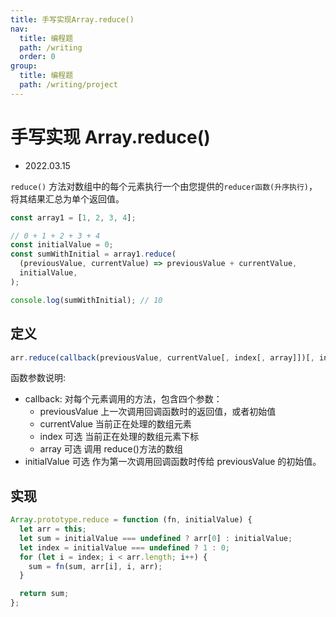 ```yaml
---
title: 手写实现Array.reduce()
nav:
  title: 编程题
  path: /writing
  order: 0
group:
  title: 编程题
  path: /writing/project
---
```


# 手写实现 Array.reduce()

- 2022.03.15

`reduce()` 方法对数组中的每个元素执行一个由您提供的`reducer函数(升序执行)`，将其结果汇总为单个返回值。

```js
const array1 = [1, 2, 3, 4];

// 0 + 1 + 2 + 3 + 4
const initialValue = 0;
const sumWithInitial = array1.reduce(
  (previousValue, currentValue) => previousValue + currentValue,
  initialValue,
);

console.log(sumWithInitial); // 10
```

## 定义

```js
arr.reduce(callback(previousValue, currentValue[, index[, array]])[, initialValue]);
```

函数参数说明:

- callback:
  对每个元素调用的方法，包含四个参数：
  - previousValue 上一次调用回调函数时的返回值，或者初始值
  - currentValue 当前正在处理的数组元素
  - index 可选 当前正在处理的数组元素下标
  - array 可选 调用 reduce()方法的数组
- initialValue 可选 作为第一次调用回调函数时传给 previousValue 的初始值。

## 实现

```js
Array.prototype.reduce = function (fn, initialValue) {
  let arr = this;
  let sum = initialValue === undefined ? arr[0] : initialValue;
  let index = initialValue === undefined ? 1 : 0;
  for (let i = index; i < arr.length; i++) {
    sum = fn(sum, arr[i], i, arr);
  }

  return sum;
};
```
